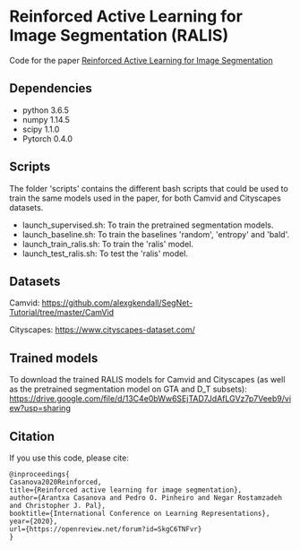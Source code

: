 # Reinforced Active Learning for Image Segmentation (RALIS)
Code for the paper [Reinforced Active Learning for Image Segmentation](https://arxiv.org/abs/2002.06583)

## Dependencies 
- python 3.6.5
- numpy 1.14.5
- scipy 1.1.0
- Pytorch 0.4.0

## Scripts
The folder 'scripts' contains the different bash scripts that could be used to train the same models used in the paper, for both Camvid and Cityscapes datasets. 
- launch_supervised.sh: To train the pretrained segmentation models. 
- launch_baseline.sh: To train the baselines 'random', 'entropy' and 'bald'.
- launch_train_ralis.sh: To train the 'ralis' model.
- launch_test_ralis.sh: To test the 'ralis' model. 

## Datasets
Camvid: https://github.com/alexgkendall/SegNet-Tutorial/tree/master/CamVid

Cityscapes: https://www.cityscapes-dataset.com/

## Trained models
To download the trained RALIS models for Camvid and Cityscapes (as well as the pretrained segmentation model on GTA and D_T subsets): https://drive.google.com/file/d/13C4e0bWw6SEjTAD7JdAfLGVz7p7Veeb9/view?usp=sharing
## Citation
If you use this code, please cite:
```
@inproceedings{
Casanova2020Reinforced,
title={Reinforced active learning for image segmentation},
author={Arantxa Casanova and Pedro O. Pinheiro and Negar Rostamzadeh and Christopher J. Pal},
booktitle={International Conference on Learning Representations},
year={2020},
url={https://openreview.net/forum?id=SkgC6TNFvr}
}
```

